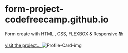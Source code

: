 # form-project-codefreecamp.github.io
Form create with HTML , CSS, FLEXBOX &amp; Responsive 📚

<a href="https://form-project-codefreecamp.github.io/"> visit the project... </a>
![Profile-Card-img]()
